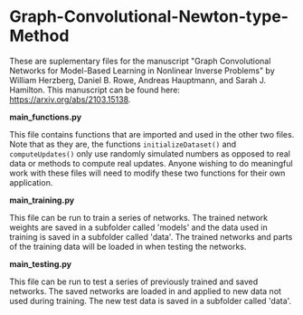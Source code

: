 # Graph-Convolutional-Newton-type-Method
These are suplementary files for the manuscript "Graph Convolutional Networks for Model-Based Learning in Nonlinear Inverse Problems" by William Herzberg, Daniel B. Rowe, Andreas Hauptmann, and Sarah J. Hamilton. This manuscript can be found here: https://arxiv.org/abs/2103.15138.


**main_functions.py**

This file contains functions that are imported and used in the other two files. Note that as they are, the functions `initializeDataset()` and `computeUpdates()` only use randomly simulated numbers as opposed to real data or methods to compute real updates. Anyone wishing to do meaningful work with these files will need to modify these two functions for their own application.


**main_training.py**

This file can be run to train a series of networks. The trained network weights are saved in a subfolder called 'models' and the data used in training is saved in a subfolder called 'data'. The trained networks and parts of the training data will be loaded in when testing the networks.


**main_testing.py**

This file can be run to test a series of previously trained and saved networks. The saved networks are loaded in and applied to new data not used during training. The new test data is saved in a subfolder called 'data'.
